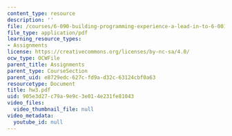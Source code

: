 ```yaml
---
content_type: resource
description: ''
file: /courses/6-090-building-programming-experience-a-lead-in-to-6-001-january-iap-2005/905e3d27c79a9e9c3e014e231fe81043_hw3.pdf
file_type: application/pdf
learning_resource_types:
- Assignments
license: https://creativecommons.org/licenses/by-nc-sa/4.0/
ocw_type: OCWFile
parent_title: Assignments
parent_type: CourseSection
parent_uid: e8729edc-627c-fd9a-d32c-63124cbf0a63
resourcetype: Document
title: hw3.pdf
uid: 905e3d27-c79a-9e9c-3e01-4e231fe81043
video_files:
  video_thumbnail_file: null
video_metadata:
  youtube_id: null
---
```

